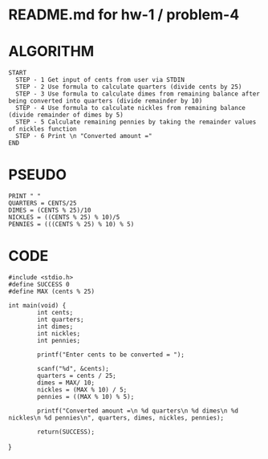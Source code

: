 # README.md for hw-1 / problem-4

# ALGORITHM
	START
	  STEP - 1 Get input of cents from user via STDIN
	  STEP - 2 Use formula to calculate quarters (divide cents by 25)
	  STEP - 3 Use formula to calculate dimes from remaining balance after being converted into quarters (divide remainder by 10)
	  STEP - 4 Use formula to calculate nickles from remaining balance (divide remainder of dimes by 5)
	  STEP - 5 Calculate remaining pennies by taking the remainder values of nickles function
	  STEP - 6 Print \n "Converted amount ="
	END

# PSEUDO
	PRINT " "
	QUARTERS = CENTS/25
	DIMES = (CENTS % 25)/10
	NICKLES = ((CENTS % 25) % 10)/5
	PENNIES = (((CENTS % 25) % 10) % 5)

# CODE
	#include <stdio.h>
	#define SUCCESS 0
	#define MAX (cents % 25)

	int main(void) {
        	int cents;
        	int quarters;
        	int dimes;
        	int nickles;
        	int pennies;

        	printf("Enter cents to be converted = ");

        	scanf("%d", &cents);
        	quarters = cents / 25;
        	dimes = MAX/ 10;
        	nickles = (MAX % 10) / 5;
        	pennies = ((MAX % 10) % 5);

        	printf("Converted amount =\n %d quarters\n %d dimes\n %d nickles\n %d pennies\n", quarters, dimes, nickles, pennies);

        	return(SUCCESS);
}	
